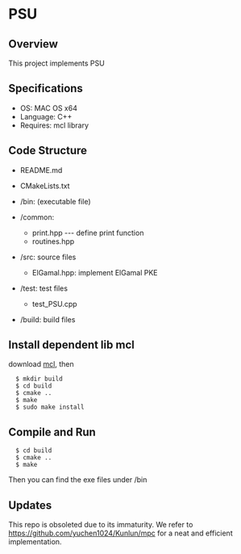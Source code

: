 # PSU

## Overview

This project implements PSU

## Specifications

- OS: MAC OS x64
- Language: C++
- Requires: mcl library


## Code Structure
- README.md

- CMakeLists.txt

- /bin: (executable file) 

- /common: 
  * print.hpp --- define print function
  * routines.hpp

- /src: source files
  * ElGamal.hpp: implement ElGamal PKE

- /test: test files
  * test_PSU.cpp

- /build: build files

## Install dependent lib mcl 
download [mcl](https://github.com/herumi/mcl), then
```
  $ mkdir build
  $ cd build
  $ cmake ..
  $ make
  $ sudo make install
```

## Compile and Run
```
  $ cd build
  $ cmake ..
  $ make
```
Then you can find the exe files under /bin

## Updates
This repo is obsoleted due to its immaturity. 
We refer to https://github.com/yuchen1024/Kunlun/mpc for a neat and efficient implementation. 


